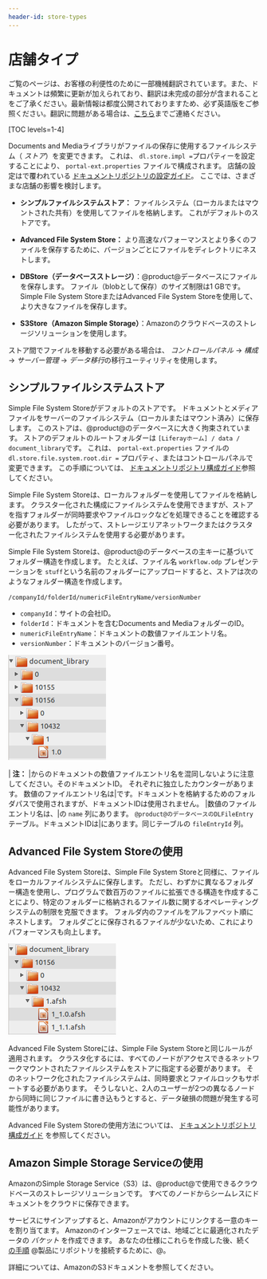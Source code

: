 ```yaml
---
header-id: store-types
---
```


# 店舗タイプ

<p class="alert alert-info"><span class="wysiwyg-color-blue120">ご覧のページは、お客様の利便性のために一部機械翻訳されています。また、ドキュメントは頻繁に更新が加えられており、翻訳は未完成の部分が含まれることをご了承ください。最新情報は都度公開されておりますため、必ず英語版をご参照ください。翻訳に問題がある場合は、<a href="mailto:support-content-jp@liferay.com">こちら</a>までご連絡ください。</span></p>

[TOC levels=1-4]

Documents and Mediaライブラリがファイルの保存に使用するファイルシステム（ *ストア*）を変更できます。 これは、 `dl.store.impl =`プロパティーを設定することにより、 `portal-ext.properties` ファイルで構成されます。 店舗の設定はで覆われている [ドキュメントリポジトリの設定ガイド](/docs/7-1/deploy/-/knowledge_base/d/document-repository-configuration)。 ここでは、さまざまな店舗の影響を検討します。

  - **シンプルファイルシステムストア：** ファイルシステム（ローカルまたはマウントされた共有）を使用してファイルを格納します。 これがデフォルトのストアです。

  - **Advanced File System Store：** より高速なパフォーマンスとより多くのファイルを保存するために、バージョンごとにファイルをディレクトリにネストします。

  - **DBStore（データベースストレージ）**：@product@データベースにファイルを保存します。 ファイル（blobとして保存）のサイズ制限は1 GBです。 Simple File System StoreまたはAdvanced File System Storeを使用して、より大きなファイルを保存します。

  - **S3Store（Amazon Simple Storage）**：Amazonのクラウドベースのストレージソリューションを使用します。

ストア間でファイルを移動する必要がある場合は、 *コントロールパネル* → *構成* → *サーバー管理* → *データ移行*の移行ユーティリティを使用します。

## シンプルファイルシステムストア

Simple File System Storeがデフォルトのストアです。 ドキュメントとメディアファイルをサーバーのファイルシステム（ローカルまたはマウント済み）に保存します。 このストアは、@product@のデータベースに大きく拘束されています。 ストアのデフォルトのルートフォルダーは `[Liferayホーム] / data / document_library`です。 これは、 `portal-ext.properties` ファイルの `dl.store.file.system.root.dir =` プロパティ、またはコントロールパネルで変更できます。 この手順については、 [ドキュメントリポジトリ構成ガイド](/docs/7-1/deploy/-/knowledge_base/d/document-repository-configuration)参照してください。

Simple File System Storeは、ローカルフォルダーを使用してファイルを格納します。 クラスター化された構成にファイルシステムを使用できますが、ストアを指すフォルダーが同時要求やファイルロックなどを処理できることを確認する必要があります。 したがって、ストレージエリアネットワークまたはクラスター化されたファイルシステムを使用する必要があります。

Simple File System Storeは、@product@のデータベースの主キーに基づいてフォルダー構造を作成します。 たとえば、ファイル名 `workflow.odp` プレゼンテーションを `stuff`という名前のフォルダーにアップロードすると、ストアは次のようなフォルダー構造を作成します。

    /companyId/folderId/numericFileEntryName/versionNumber

  - `companyId`：サイトの会社ID。
  - `folderId`：ドキュメントを含むDocuments and MediaフォルダーのID。
  - `numericFileEntryName`：ドキュメントの数値ファイルエントリ名。
  - `versionNumber`：ドキュメントのバージョン番号。

![図1：Simple File System Storeは、@product@のデータベースの主キーに基づいてフォルダー構造を作成します。](../../../images/enterprise-file-system-store.png)

| **注：** |からのドキュメントの数値ファイルエントリ名を混同しないように注意してください。そのドキュメントID。 それぞれに独立したカウンターがあります。 数値のファイルエントリ名は|です。ドキュメントを格納するためのフォルダパスで使用されますが、ドキュメントIDは使用されません。 |数値のファイルエントリ名は、|の `name` 列にあります。 `@product@のデータベースのDLFileEntry` テーブル。ドキュメントIDは|にあります。同じテーブルの `fileEntryId` 列。

## Advanced File System Storeの使用

Advanced File System Storeは、Simple File System Storeと同様に、ファイルをローカルファイルシステムに保存します。 ただし、わずかに異なるフォルダー構造を使用し、プログラムで数百万のファイルに拡張できる構造を作成することにより、特定のフォルダーに格納されるファイル数に関するオペレーティングシステムの制限を克服できます。 フォルダ内のファイルをアルファベット順にネストします。 フォルダごとに保存されるファイルが少ないため、これによりパフォーマンスも向上します。

![図2：Advanced File System Storeは、Simple File System Storeよりもネストされたフォルダー構造を作成します。](../../../images/enterprise-adv-file-system-store.png)

Advanced File System Storeには、Simple File System Storeと同じルールが適用されます。 クラスタ化するには、すべてのノードがアクセスできるネットワークマウントされたファイルシステムをストアに指定する必要があります。 そのネットワーク化されたファイルシステムは、同時要求とファイルロックもサポートする必要があります。 そうしないと、2人のユーザーが2つの異なるノードから同時に同じファイルに書き込もうとすると、データ破損の問題が発生する可能性があります。

Advanced File System Storeの使用方法については、 [ドキュメントリポジトリ構成ガイド](/docs/7-1/deploy/-/knowledge_base/d/using-the-advanced-file-system-store) を参照してください。

## Amazon Simple Storage Serviceの使用

AmazonのSimple Storage Service（S3）は、@product@で使用できるクラウドベースのストレージソリューションです。 すべてのノードからシームレスにドキュメントをクラウドに保存できます。

サービスにサインアップすると、Amazonがアカウントにリンクする一意のキーを割り当てます。 Amazonのインターフェースでは、地域ごとに最適化されたデータの *バケット* を作成できます。 あなたの仕様にこれらを作成した後、続く [の手順](/docs/7-1/deploy/-/knowledge_base/d/using-amazon-simple-storage-service) @製品にリポジトリを接続するために、@。

詳細については、AmazonのS3ドキュメントを参照してください。
